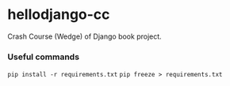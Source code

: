 # hellodjango-cc
Crash Course (Wedge) of Django book project.


### Useful commands
`pip install -r requirements.txt`
`pip freeze > requirements.txt`